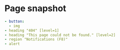 # Page snapshot

```yaml
- button:
  - img
- heading "404" [level=1]
- heading "This page could not be found." [level=2]
- region "Notifications (F8)"
- alert
```